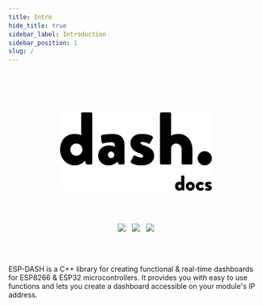 ```yaml
---
title: Intro
hide_title: true
sidebar_label: Introduction
sidebar_position: 1
slug: /
---
```


<br/>
<br/>
<br/>
<br/>
<p align="center">
  <img src="/img//logo-docs.png" width="300px" />
</p>
<br/>
<br/>

<p align="center">
<img src="https://img.shields.io/github/last-commit/ayushsharma82/ESP-DASH?style=for-the-badge" />
&nbsp;
<img src="https://img.shields.io/travis/com/ayushsharma82/ESP-DASH?style=for-the-badge" />
&nbsp;
<a href="https://www.buymeacoffee.com/6QGVpSj" target="_blank"><img src="https://img.shields.io/badge/Buy%20me%20a%20coffee-%245-orange?style=for-the-badge&logo=buy-me-a-coffee" /></a>
</p>
<br/>
<br/>


ESP-DASH is a C++ library for creating functional & real-time dashboards for ESP8266 & ESP32 microcontrollers. It provides you with easy to use functions and lets you create a dashboard accessible on your module's IP address. 
